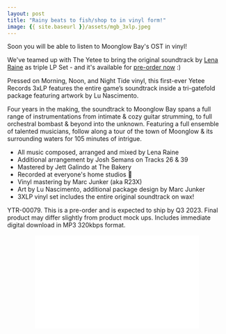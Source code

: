 ```yaml
---
layout: post
title: "Rainy beats to fish/shop to in vinyl form!"
image: {{ site.baseurl }}/assets/mgb_3xlp.jpeg
---
```

Soon you will be able to listen to Moonglow Bay's OST in vinyl!

We've teamed up with The Yetee to bring the original soundtrack by <a href="http://lena.fyi/">Lena Raine</a> as triple LP Set - and it's available for <a class="postA" href="https://theyetee.com/products/moonglow-bay-original-soundtrack">pre-order now</a> :)  

Pressed on Morning, Noon, and Night Tide vinyl, this first-ever Yetee Records 3xLP features the entire game’s soundtrack inside a tri-gatefold package featuring artwork by Lu Nascimento.  

Four years in the making, the soundtrack to Moonglow Bay spans a full range of instrumentations from intimate & cozy guitar strumming, to full orchestral bombast & beyond into the unknown. Featuring a full ensemble of talented musicians, follow along a tour of the town of Moonglow & its surrounding waters for 105 minutes of intrigue.  

- All music composed, arranged and mixed by Lena Raine
- Additional arrangement by Josh Semans on Tracks 26 & 39
- Mastered by Jett Galindo at The Bakery
- Recorded at everyone's home studios 🤍
- Vinyl mastering by Marc Junker (aka R23X)
- Art by Lu Nascimento, additional package design by Marc Junker
- 3XLP vinyl set includes the entire original soundtrack on wax!  


YTR-00079. This is a pre-order and is expected to ship by Q3 2023. Final product may differ slightly from product mock ups. Includes immediate digital download in MP3 320kbps format.  


<div class="vcontainer" style="position: relative; width: 100%; overflow: hidden; padding-top: 56.25%; margin-bottom:-5rem;margin-top:1rem;"><iframe style="position: absolute;top: 0;left: 0;bottom: 0;right: 0;width: 75%;height: 75%;border: none;left: 50%;
transform: translateX(-50%);" src="../../../assets/mgb_3xlp.mp4" frameborder="0" allowfullscreen></iframe></div>